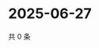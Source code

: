 # 2025-06-27

共 0 条

<!-- BEGIN ZHIHUQUESTIONS -->
<!-- 最后更新时间 Fri Jun 27 2025 10:46:11 GMT+0800 (China Standard Time) -->

<!-- END ZHIHUQUESTIONS -->
